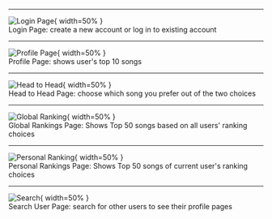 
---

![Login Page](/images/login_page.png){ width=50% }  
Login Page: create a new account or log in to existing account

---
![Profile Page](/images/ranking_page.png){ width=50% }  
Profile Page: shows user's top 10 songs

---
![Head to Head](/images/head_to_head_page.png){ width=50% }  
Head to Head Page: choose which song you prefer out of the two choices

---

![Global Ranking](/images/global_ranking_page.png){ width=50% }  
Global Rankings Page: Shows Top 50 songs based on all users' ranking choices

---

![Personal Ranking](/images/personal_ranking_page.png){ width=50% }  
Personal Rankings Page: Shows Top 50 songs of current user's ranking choices

---

![Search](/images/search_page.png){ width=50% }  
Search User Page: search for other users to see their profile pages
